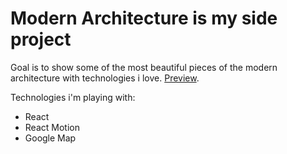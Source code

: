 # Modern Architecture is my side project

Goal is to show some of the most beautiful pieces of the modern architecture with technologies i love. [Preview](https://dankoknad.github.io/modern-architecture/).

Technologies i'm playing with:
- React
- React Motion
- Google Map

